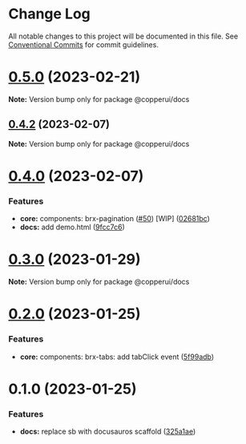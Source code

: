 # Change Log

All notable changes to this project will be documented in this file.
See [Conventional Commits](https://conventionalcommits.org) for commit guidelines.

# [0.5.0](https://github.com/copperui/copperui/compare/v0.4.3...v0.5.0) (2023-02-21)

**Note:** Version bump only for package @copperui/docs

## [0.4.2](https://github.com/copperui/copperui/compare/v0.4.1...v0.4.2) (2023-02-07)

**Note:** Version bump only for package @copperui/docs

# [0.4.0](https://github.com/copperui/copperui/compare/v0.3.0...v0.4.0) (2023-02-07)

### Features

- **core:** components: brx-pagination ([#50](https://github.com/copperui/copperui/issues/50)) [WIP] ([02681bc](https://github.com/copperui/copperui/commit/02681bcba662ddae14a8bfec2c0ad46632cf6b14))
- **docs:** add demo.html ([9fcc7c6](https://github.com/copperui/copperui/commit/9fcc7c6c489989b75ef4f8e1ecb172bdcc770632))

# [0.3.0](https://github.com/copperui/copperui/compare/v0.2.0...v0.3.0) (2023-01-29)

**Note:** Version bump only for package @copperui/docs

# [0.2.0](https://github.com/copperui/copperui/compare/v0.1.1...v0.2.0) (2023-01-25)

### Features

- **core:** components: brx-tabs: add tabClick event ([5f99adb](https://github.com/copperui/copperui/commit/5f99adb574e90e1d4f5385186979f33698558cff))

# 0.1.0 (2023-01-25)

### Features

- **docs:** replace sb with docusauros scaffold ([325a1ae](https://github.com/copperui/copperui/commit/325a1ae2e75b7f68ddd99a491788375e7f8d3103))
